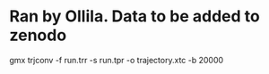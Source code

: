 # Ran by Ollila. Data to be added to zenodo
gmx trjconv -f run.trr -s run.tpr -o trajectory.xtc -b 20000
